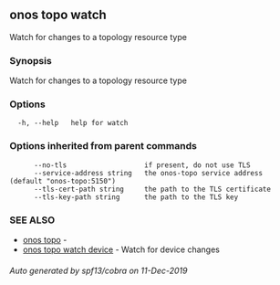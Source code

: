 ## onos topo watch

Watch for changes to a topology resource type

### Synopsis

Watch for changes to a topology resource type

### Options

```
  -h, --help   help for watch
```

### Options inherited from parent commands

```
      --no-tls                   if present, do not use TLS
      --service-address string   the onos-topo service address (default "onos-topo:5150")
      --tls-cert-path string     the path to the TLS certificate
      --tls-key-path string      the path to the TLS key
```

### SEE ALSO

* [onos topo](onos_topo.md)	 - 
* [onos topo watch device](onos_topo_watch_device.md)	 - Watch for device changes

###### Auto generated by spf13/cobra on 11-Dec-2019
